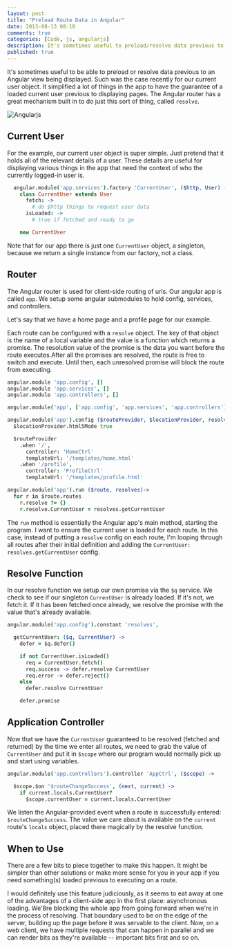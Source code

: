 ```yaml
---
layout: post
title: "Preload Route Data in Angular"
date: 2013-08-13 08:10
comments: true
categories: [Code, js, angularjs]
description: It's sometimes useful to preload/resolve data previous to your Angular view being displayed.  Such was the case recently for our current user object.
published: true
---
```


It's sometimes useful to be able to preload or resolve data previous to an Angular view being displayed.  Such was the case recently for our current user object.  It simplified a lot of things in the app to have the guarantee of a loaded current user previous to displaying pages.  The Angular router has a great mechanism built in to do just this sort of thing, called `resolve`.

![Angularjs](http://i.imgur.com/wVBKD.png)

<!--more-->

## Current User

For the example, our current user object is super simple.  Just pretend that it holds all of the relevant details of a user.  These details are useful for displaying various things in the app that need the context of who the currently logged-in user is.

```coffeescript current-user.coffee
  angular.module('app.services').factory 'CurrentUser', ($http, User) ->
    class CurrentUser extends User
      fetch: ->
        # do $http things to request user data
      isLoaded: ->
        # true if fetched and ready to go

    new CurrentUser
```

Note that for our app there is just one `CurrentUser` object, a singleton, because we return a single instance from our factory, not a class.

## Router

The Angular router is used for client-side routing of urls.  Our angular app is called `app`.  We setup some angular submodules to hold config, services, and controllers.

Let's say that we have a home page and a profile page for our example.

Each route can be configured with a `resolve` object.  The key of that object is the name of a local variable and the value is a function which returns a promise.  The resolution value of the promise is the data you want before the route executes.After all the promises are resolved, the route is free to switch and execute.  Until then, each unresolved promise will block the route from executing.

```coffeescript app.coffee
angular.module 'app.config', []
angular.module 'app.services', []
angular.module 'app.controllers', []

angular.module('app', ['app.config', 'app.services', 'app.controllers'])

angular.module('app').config ($routeProvider, $locationProvider, resolves) ->
  $locationProvider.html5Mode true

  $routeProvider
    .when '/',
      controller: 'HomeCtrl'
      templateUrl: '/templates/home.html'
    .when '/profile',
      controller: 'ProfileCtrl'
      templateUrl: '/templates/profile.html'

angular.module('app').run ($route, resolves)->
  for r in $route.routes
    r.resolve ?= {}
    r.resolve.CurrentUser = resolves.getCurrentUser
```

The `run` method is essentially the Angular app's main method, starting the program.  I want to ensure the current user is loaded for each route.  In this case, instead of putting a `resolve` config on each route, I'm looping through all routes after their initial definition and adding the `CurrentUser: resolves.getCurrentUser` config.

## Resolve Function

In our resolve function we setup our own promise via the `$q` service.  We check to see if our singleton `CurrentUser` is already loaded.  If it's not, we fetch it.  If it has been fetched once already, we resolve the promise with the value that's already available.

```coffeescript resolves.coffee
angular.module('app.config').constant 'resolves',

  getCurrentUser: ($q, CurrentUser) ->
    defer = $q.defer()

    if not CurrentUser.isLoaded()
      req = CurrentUser.fetch()
      req.success -> defer.resolve CurrentUser
      req.error -> defer.reject()
    else
      defer.resolve CurrentUser

    defer.promise

```

## Application Controller

Now that we have the `CurrentUser` guaranteed to be resolved (fetched and returned) by the time we enter all routes, we need to grab the value of `CurrentUser` and put it in `$scope` where our program would normally pick up and start using variables.

```coffeescript app-ctrl.coffee
angular.module('app.controllers').controller 'AppCtrl', ($scope) ->

  $scope.$on '$routeChangeSuccess', (next, current) ->
    if current.locals.CurrentUser?
      $scope.currentUser = current.locals.CurrentUser
```

We listen the Angular-provided event when a route is successfully entered: `$routeChangeSuccess`.  The value we care about is available on the `current` route's `locals` object, placed there magically by the resolve function.

## When to Use

There are a few bits to piece together to make this happen.  It might be simpler than other solutions or make more sense for you in your app if you need something(s) loaded previous to executing on a route.

I would definitely use this feature judiciously, as it seems to eat away at one of the advantages of a client-side app in the first place: asynchronous loading.  We'8re blocking the whole app from going forward when we're in the process of resolving.  That boundary used to be on the edge of the server, building up the page before it was servable to the client.  Now, on a web client, we have multiple requests that can happen in parallel and we can render bits as they're available -- important bits first and so on.